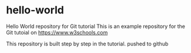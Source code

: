 # hello-world
Hello World repository for Git tutorial
This is an example repository for the Git tutoial on https://www.w3schools.com

This repository is built step by step in the tutorial.
pushed to github
